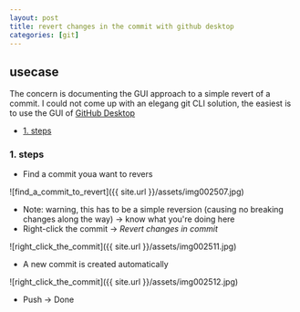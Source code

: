 ```yaml
---
layout: post
title: revert changes in the commit with github desktop
categories: [git]
---
```

## usecase
The concern is documenting the GUI approach to a simple revert of a commit. I could not come up with an elegang git CLI solution, the easiest is to use the GUI of [GitHub Desktop](https://desktop.github.com/)

<!-- TOC -->

- [1. steps](#1-steps)

<!-- /TOC -->

### 1. steps 
* Find a commit youa want to revers

![find_a_commit_to_revert]({{ site.url }}/assets/img002507.jpg)

* Note: warning, this has to be a simple reversion (causing no breaking changes along the way) → know what you're doing here
* Right-click the commit → _Revert changes in commit_

![right_click_the_commit]({{ site.url }}/assets/img002511.jpg)

* A new commit is created automatically

![right_click_the_commit]({{ site.url }}/assets/img002512.jpg)

* Push → Done


